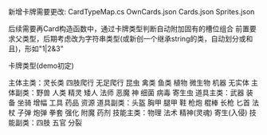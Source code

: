 新增卡牌需要更改:
CardTypeMap.cs
OwnCards.json
Cards.json
Sprites.json

后续需要再Card构造函数中，通过卡牌类型判断自动附加固有的槽位组合
前置要求父类型，后期考虑改为字符串类型(或新创一个继承string的类，自动划分或和且)，形如"1|2&3"

卡牌类型(demo初定)

主体主类：灵长类 四肢爬行 无足爬行 昆虫 禽类 鱼类 植物 微生物 机器 无实体
主体副类：野兽 人类 精灵 矮人 法师 恶魔 神 细菌 病毒 寄生虫
道具主类：武器 装备 坐骑 增幅 工具 药品 资源
道具副类：头盔 胸甲 腿甲 鞋 枪炮 棍棒 长枪 匕首 法杖 子弹 炮弹 拳套 强化 附魔 药剂
技能主类：物理 法术 精神(灵魂) 寄生(入侵)
技能副类：四肢 五官 分裂